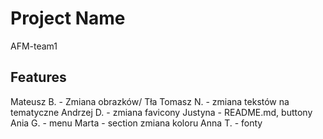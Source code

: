 # Project Name
AFM-team1




## Features
Mateusz B. - Zmiana obrazków/ Tła
Tomasz N. - zmiana tekstów na tematyczne
Andrzej D. - zmiana favicony
Justyna - README.md, buttony
Ania G. - menu
Marta - section zmiana koloru
Anna T. - fonty


